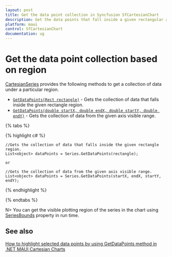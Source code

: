 ```yaml
---
layout: post
title: Get the data point collection in Syncfusion SfCartesianChart
description: Get the data points that fall inside a given rectangular area or within specified X and Y coordinate ranges in SfCartesianChart
platform: maui
control: SfCartesianChart
documentation: ug
---
```


# Get the data point collection based on region

[CartesianSeries](https://help.syncfusion.com/cr/maui/Syncfusion.Maui.Charts.CartesianSeries.html) provides the following methods to get a collection of data under a particular region.

* [`GetDataPoints(Rect rectangle)`]() - Gets the collection of data that falls inside the given rectangle region.
* [`GetDataPoints(double startX, double endX, double startY, double endY)`]() - Gets the collection of data from the given axis visible range.

{% tabs %}

{% highlight c# %}

    //Gets the collection of data that falls inside the given rectangle region.
    List<object> dataPoints = Series.GetDataPoints(rectangle);

    or

    //Gets the collection of data from the given axis visible range.
    List<object> dataPoints = Series.GetDataPoints(startX, endX, startY, endY);

{% endhighlight  %}

{% endtabs %}

N> You can get the visible plotting region of the series in the chart using [SeriesBounds]() property in run time.

## See also 

[How to highlight selected data points by using GetDataPoints method in .NET MAUI Cartesian Charts]()